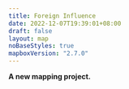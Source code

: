 ```yaml
---
title: Foreign Influence
date: 2022-12-07T19:39:01+08:00
draft: false
layout: map
noBaseStyles: true
mapboxVersion: "2.7.0"
---
```


**A new mapping project.**